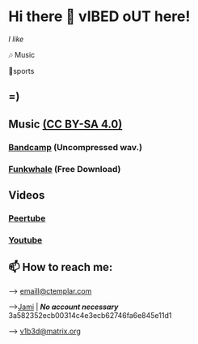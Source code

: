 # Hi there 👋 vIBED oUT here! 


*I like*

🎶 Music

🤸sports 


## =)

## Music [(CC BY-SA 4.0)](https://creativecommons.org/licenses/by-sa/4.0/) 
### [Bandcamp](https://vbdo.bandcamp.com/) (Uncompressed wav.)


### [Funkwhale](https://open.audio/channels/vibed_out/) (Free Download)

## Videos
### [Peertube](https://tube.tchncs.de/a/vbd/video-channels)

### [Youtube](https://www.youtube.com/c/vIBEDoUT-Channel/videos)




## 📫 How to reach me: 

--> emaill@ctemplar.com

-->[Jami](https://jami.net/) | ***No account necessary*** 3a582352ecb00314c4e3ecb62746fa6e845e11d1

--> v1b3d@matrix.org
